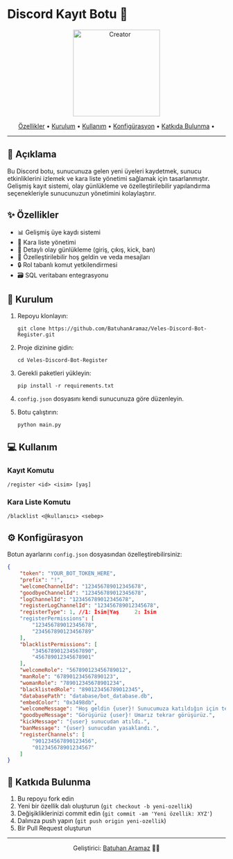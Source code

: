 # Discord Kayıt Botu 🤖

<p align="center">
  <img src="https://avatars.githubusercontent.com/u/185111098?v=4" alt="Creator" width="200"/>
</p>

<p align="center">
  <a href="#özellikler">Özellikler</a> •
  <a href="#kurulum">Kurulum</a> •
  <a href="#kullanım">Kullanım</a> •
  <a href="#konfigürasyon">Konfigürasyon</a> •
  <a href="#katkıda-bulunma">Katkıda Bulunma</a> •
</p>

---

## 📝 Açıklama

Bu Discord botu, sunucunuza gelen yeni üyeleri kaydetmek, sunucu etkinliklerini izlemek ve kara liste yönetimi sağlamak için tasarlanmıştır. Gelişmiş kayıt sistemi, olay günlükleme ve özelleştirilebilir yapılandırma seçenekleriyle sunucunuzun yönetimini kolaylaştırır.

## ✨ Özellikler

- 📊 Gelişmiş üye kaydı sistemi
- 🚫 Kara liste yönetimi
- 📜 Detaylı olay günlükleme (giriş, çıkış, kick, ban)
- 🎨 Özelleştirilebilir hoş geldin ve veda mesajları
- 🔒 Rol tabanlı komut yetkilendirmesi
- 🗃️ SQL veritabanı entegrasyonu

## 🚀 Kurulum

1. Repoyu klonlayın:
   ```
   git clone https://github.com/BatuhanAramaz/Veles-Discord-Bot-Register.git
   ```

2. Proje dizinine gidin:
   ```
   cd Veles-Discord-Bot-Register
   ```

3. Gerekli paketleri yükleyin:
   ```
   pip install -r requirements.txt
   ```

4. `config.json` dosyasını kendi sunucunuza göre düzenleyin.

5. Botu çalıştırın:
   ```
   python main.py
   ```

## 💻 Kullanım

### Kayıt Komutu

```
/register <id> <isim> [yaş]
```

### Kara Liste Komutu

```
/blacklist <@kullanıcı> <sebep>
```

## ⚙️ Konfigürasyon

Botun ayarlarını `config.json` dosyasından özelleştirebilirsiniz:

```json
{
    "token": "YOUR_BOT_TOKEN_HERE",
    "prefix": "!",
    "welcomeChannelId": "123456789012345678",
    "goodbyeChannelId": "123456789012345678",
    "logChannelId": "123456789012345678",
    "registerLogChannelId": "123456789012345678",
    "registerType": 1, //1: İsim|Yaş     2: İsim
    "registerPermissions": [
        "123456789012345678",
        "234567890123456789"
    ],
    "blacklistPermissions": [
        "345678901234567890",
        "456789012345678901"
    ],
    "welcomeRole": "567890123456789012",
    "manRole": "678901234567890123",
    "womanRole": "789012345678901234",
    "blacklistedRole": "890123456789012345",
    "databasePath": "database/bot_database.db",
    "embedColor": "0x3498db",
    "welcomeMessage": "Hoş geldin {user}! Sunucumuza katıldığın için teşekkürler.",
    "goodbyeMessage": "Görüşürüz {user}! Umarız tekrar görüşürüz.",
    "kickMessage": "{user} sunucudan atıldı.",
    "banMessage": "{user} sunucudan yasaklandı.",
    "registerChannels": [
        "901234567890123456",
        "012345678901234567"
    ]
}
```

## 🤝 Katkıda Bulunma

1. Bu repoyu fork edin
2. Yeni bir özellik dalı oluşturun (`git checkout -b yeni-ozellik`)
3. Değişikliklerinizi commit edin (`git commit -am 'Yeni özellik: XYZ'`)
4. Dalınıza push yapın (`git push origin yeni-ozellik`)
5. Bir Pull Request oluşturun



---

<p align="center">
  Geliştirici: <a href="https://github.com/BatuhanAramaz">Batuhan Aramaz</a> 👨‍💻
</p>
